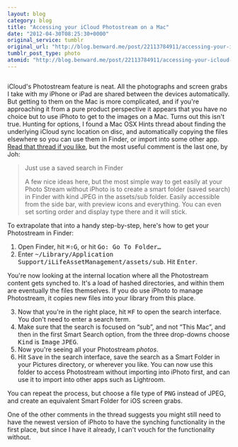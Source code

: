 ```yaml
---
layout: blog
category: blog
title: "Accessing your iCloud Photostream on a Mac"
date: "2012-04-30T08:25:30+0000"
original_service: tumblr
original_url: "http://blog.benward.me/post/22113784911/accessing-your-icloud-photostream-on-a"
tumblr_post_type: photo
atomid: "http://blog.benward.me/post/22113784911/accessing-your-icloud-photostream-on-a"
---
```

<figure class="photo">
  <img src="http://benward.me/res/tumblr/media/22113784911/0.png" alt="">
</figure>

iCloud's Photostream feature is neat. All the photographs and screen grabs I take with my iPhone or iPad are shared between the devices automatically. But getting to them on the Mac is more complicated, and if you're approaching it from a pure product perspective it appears that you have no choice but to use iPhoto to get to the images on a Mac. Turns out this isn't true. Hunting for options, I found a Mac OSX Hints thread about finding the underlying iCloud sync location on disc, and automatically copying the files elsewhere so you can use them in Finder, or import into some other app. [Read that thread if you like](http://hints.macworld.com/article.php?story=20120120073300575), but the most useful comment is the last one, by Joh:

> Just use a saved search in Finder
>
> A few nice ideas here, but the most simple way to get easily at your Photo Stream without iPhoto is to create a smart folder (saved search) in Finder with kind JPEG in the assets/sub folder. Easily accessible from the side bar, with preview icons and everything. You can even set sorting order and display type there and it will stick.

To extrapolate that into a handy step-by-step, here's how to get your Photostream in Finder:

1. Open Finder, hit <kbd>⌘⇧G</kbd>, or hit <kbd>Go: Go To Folder…</kbd>
2. Enter <kbd>~/Library/Application Support/iLifeAssetManagement/assets/sub</kbd>. Hit <kbd>Enter</kbd>.

<aside>You're now looking at the internal location where all the Photostream content gets synched to. It's a load of hashed directories, and within them are eventually the files themselves. If you do use iPhoto to manage Photostream, it copies new files into your library from this place.</aside>

3. Now that you're in the right place, hit <kbd>⌘F</kbd> to open the search interface. You don't need to enter a search term.
4. Make sure that the search is focused on “sub”, and not “This Mac”, and then in the first Smart Search option, from the three drop-downs choose <kbd>Kind</kbd> is <kbd>Image</kbd> <kbd>JPEG</kbd>.
5. Now you're seeing all your Photostream *photos*.
6. Hit <kbd>Save</kbd> in the search interface, save the search as a Smart Folder in your Pictures directory, or wherever you like. You can now use this folder to access Photostream without importing into iPhoto first, and can use it to import into other apps such as Lightroom.

You can repeat the process, but choose a file type of <kbd>PNG</kbd> instead of JPEG, and create an equivalent Smart Folder for iOS screen grabs.

<aside>One of the other comments in the thread suggests you might still need to have the newest version of iPhoto to have the synching functionality in the first place, but since I have it already, I can't vouch for the functionality without.</aside>